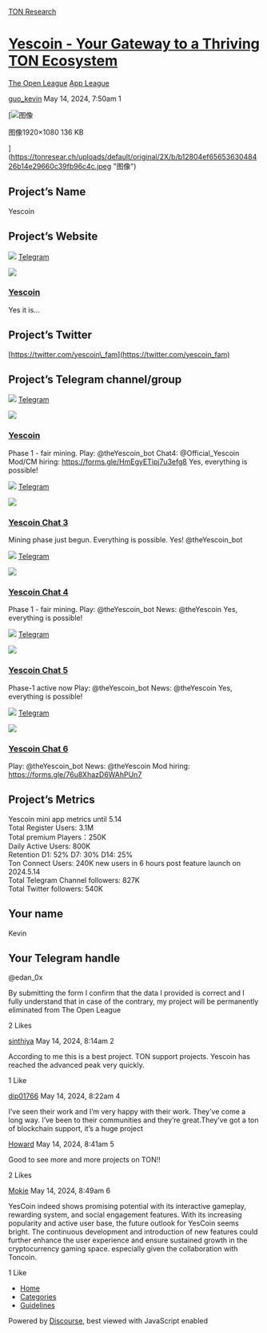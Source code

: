 [TON Research](/)

# [Yescoin - Your Gateway to a Thriving TON Ecosystem](/t/yescoin-your-gateway-to-a-thriving-ton-ecosystem/17916)

[The Open League](/c/the-open-league/app-leaderboard/58)  [App League](/c/the-open-league/app-leaderboard/58) 

    

[guo\_kevin](https://tonresear.ch/u/guo_kevin)   May 14, 2024, 7:50am  1

[![图像](https://tonresear.ch/uploads/default/optimized/2X/b/b12804ef6565363048426b14e29660c39fb96c4c_2_690x388.jpeg)

图像1920×1080 136 KB

](https://tonresear.ch/uploads/default/original/2X/b/b12804ef6565363048426b14e29660c39fb96c4c.jpeg "图像")

## [](#projects-name-1)Project’s Name

Yescoin

## [](#projects-website-2)Project’s Website

![](https://telegram.org/img/website_icon.svg?4) [Telegram](https://t.me/theYescoin_bot)

![](https://tonresear.ch/uploads/default/original/2X/2/26f0d3e9da452c4cd6f11339356503224fa17fd9.jpeg)

### [Yescoin](https://t.me/theYescoin_bot)

Yes it is...

## [](#projects-twitter-3)Project’s Twitter

[https://twitter.com/yescoin\_fam](https://twitter.com/yescoin_fam)

## [](#projects-telegram-channelgroup-4)Project’s Telegram channel/group

![](https://telegram.org/img/website_icon.svg?4) [Telegram](https://t.me/theyescoin)

![](https://tonresear.ch/uploads/default/original/2X/6/6a0831e6d0c888707c359d039dbdea9deecd048c.jpeg)

### [Yescoin](https://t.me/theyescoin)

Phase 1 - fair mining. Play: @theYescoin\_bot Chat4: @Official\_Yescoin Mod/CM hiring: https://forms.gle/HmEgyETipj7u3efg8 Yes, everything is possible!

![](https://telegram.org/img/website_icon.svg?4) [Telegram](https://t.me/theyescoin_fam)

![](https://tonresear.ch/uploads/default/original/2X/6/6a0831e6d0c888707c359d039dbdea9deecd048c.jpeg)

### [Yescoin Chat 3](https://t.me/theyescoin_fam)

Mining phase just begun. Everything is possible. Yes! @theYescoin\_bot

![](https://telegram.org/img/website_icon.svg?4) [Telegram](https://t.me/Official_Yescoin)

![](https://tonresear.ch/uploads/default/original/2X/5/505d5d3487d06e55de30a6a2793c5e76d7f78548.jpeg)

### [Yescoin Chat 4](https://t.me/Official_Yescoin)

Phase 1 - fair mining. Play: @theYescoin\_bot News: @theYescoin Yes, everything is possible!

![](https://telegram.org/img/website_icon.svg?4) [Telegram](https://t.me/Yescoin_fam2)

![](https://tonresear.ch/uploads/default/original/2X/6/6a0831e6d0c888707c359d039dbdea9deecd048c.jpeg)

### [Yescoin Chat 5](https://t.me/Yescoin_fam2)

Phase-1 active now Play: @theYescoin\_bot News: @theYescoin Yes, everything is possible!

![](https://telegram.org/img/website_icon.svg?4) [Telegram](https://t.me/realYescoin_global)

![](https://tonresear.ch/uploads/default/original/2X/6/6a0831e6d0c888707c359d039dbdea9deecd048c.jpeg)

### [Yescoin Chat 6](https://t.me/realYescoin_global)

Play: @theYescoin\_bot News: @theYescoin Mod hiring: https://forms.gle/76u8XhazD6WAhPUn7

## [](#projects-metrics-5)Project’s Metrics

Yescoin mini app metrics until 5.14  
Total Register Users: 3.1M  
Total premium Players：250K  
Daily Active Users: 800K  
Retention D1: 52% D7: 30% D14: 25%  
Ton Connect Users: 240K new users in 6 hours post feature launch on 2024.5.14  
Total Telegram Channel followers: 827K  
Total Twitter followers: 540K

## [](#your-name-6)Your name

Kevin

## [](#your-telegram-handle-7)Your Telegram handle

@edan\_0x

By submitting the form I confirm that the data I provided is correct and I fully understand that in case of the contrary, my project will be permanently eliminated from The Open League

  2 Likes

[sinthiya](https://tonresear.ch/u/sinthiya) May 14, 2024, 8:14am  2

According to me this is a best project. TON support projects. Yescoin has reached the advanced peak very quickly.

  1 Like

[dip01766](https://tonresear.ch/u/dip01766) May 14, 2024, 8:22am  4

I’ve seen their work and I’m very happy with their work. They’ve come a long way. I’ve been to their communities and they’re great.They’ve got a ton of blockchain support, it’s a huge project

 

[Howard](https://tonresear.ch/u/Howard) May 14, 2024, 8:41am  5

Good to see more and more projects on TON!!

  2 Likes

[Mokie](https://tonresear.ch/u/Mokie) May 14, 2024, 8:49am  6

YesCoin indeed shows promising potential with its interactive gameplay, rewarding system, and social engagement features. With its increasing popularity and active user base, the future outlook for YesCoin seems bright. The continuous development and introduction of new features could further enhance the user experience and ensure sustained growth in the cryptocurrency gaming space. especially given the collaboration with Toncoin.

  1 Like

*   [Home](/)
*   [Categories](/categories)
*   [Guidelines](/guidelines)

Powered by [Discourse](https://www.discourse.org), best viewed with JavaScript enabled
